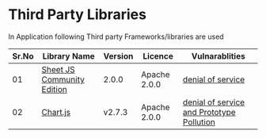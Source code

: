 # Third Party Libraries 
In Application following Third party Frameworks/libraries are used 


|Sr.No|Library Name|Version| Licence|Vulnarablities|
|---|---|---|---|---|
|01| [Sheet JS Community Edition](https://github.com/sheetjs/sheetjs)|2.0.0|Apache 2.0.0 |[denial of service ](https://www.cvedetails.com/cve/CVE-2021-32012/) |
| 02| [Chart.js ](https://www.chartjs.org/) | v2.7.3 | Apache 2.0.0 |[denial of service and Prototype Pollution](https://snyk.io/test/npm/chart.js/2.7.1) | 
